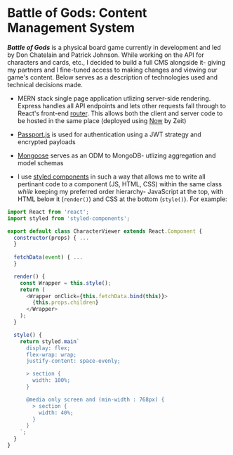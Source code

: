 # Battle of Gods: Content Management System
_**Battle of Gods**_ is a physical board game currently in development and led by Don Chatelain and Patrick Johnson. 
While working on the API for characters and cards, etc., I decided to build a full CMS alongside it- giving my partners and I fine-tuned access to making changes and viewing our game's content. Below serves as a description of technologies used and technical decisions made.

- MERN stack single page application utlizing server-side rendering.
Express handles all API endpoints and lets other requests fall through to React's front-end [router](https://github.com/ReactTraining/react-router).
This allows both the client and server code to be hosted in the same place (deployed using [Now](https://zeit.co/now) by Zeit)

- [Passport.js](http://www.passportjs.org/) is used for authentication using a JWT strategy and encrypted payloads

- [Mongoose](http://mongoosejs.com/) serves as an ODM to MongoDB- utlizing aggregation and model schemas

- I use [styled components](https://github.com/styled-components/styled-components) in such a way that allows me to write all pertinant code to a component (JS, HTML, CSS) within the same class _while_ keeping my preferred order hierarchy- JavaScript at the top, with HTML below it (`render()`) and CSS at the bottom (`style()`). For example: 

```javascript
import React from 'react';
import styled from 'styled-components';

export default class CharacterViewer extends React.Component {
  constructor(props) { ...
  }
  
  fetchData(event) { ...
  }

  render() {
    const Wrapper = this.style();
    return (
      <Wrapper onClick={this.fetchData.bind(this)}>
        {this.props.children}
      </Wrapper>
    );
  }

  style() {
    return styled.main`
      display: flex;
      flex-wrap: wrap;
      justify-content: space-evenly;

      > section {
        width: 100%;
      }

      @media only screen and (min-width : 768px) {
        > section {
          width: 40%;
        }
      }
    `;
  }
}

```
